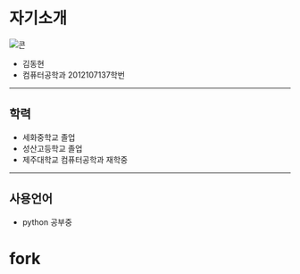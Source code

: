 # 자기소개
![콘](http://file3.instiz.net/data/file3/2018/03/03/8/9/1/891c2833ddd055f44d3ff13d708e040a.gif)
* 김동현
* 컴퓨터공학과 2012107137학번

***
## 학력
* 세화중학교 졸업
* 성산고등학교 졸업
* 제주대학교 컴퓨터공학과 재학중
***
## 사용언어
* python 공부중
# fork
